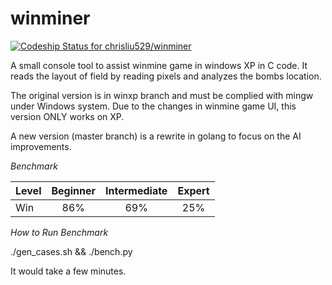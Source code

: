 # winminer

[ ![Codeship Status for chrisliu529/winminer](https://codeship.com/projects/d583a910-deff-0133-8b3b-12efcaf3d9f4/status?branch=master)](https://codeship.com/projects/144898)

A small console tool to assist winmine game in windows XP in C code. It reads the layout of field by reading pixels and analyzes the bombs location.

The original version is in winxp branch and must be complied with mingw under Windows system. Due to the changes in winmine game UI, this version ONLY works on XP.

A new version (master branch) is a rewrite in golang to focus on the AI improvements.

*Benchmark*

| Level | Beginner | Intermediate | Expert |
|-------|:--------:|:--------------:|:--------:|
| Win   |    86%   |      69%     |   25%  |

*How to Run Benchmark*

./gen_cases.sh  && ./bench.py 

It would take a few minutes.

